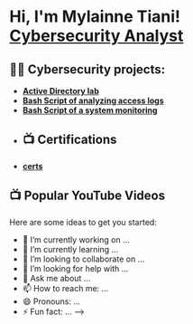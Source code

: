 <h1>Hi, I'm Mylainne Tiani! <a href="(https://www.linkedin.com/in/mylainne-tiani/)">Cybersecurity Analyst</a>

<h2>👨‍💻 Cybersecurity projects:</h2>

- <b>[Active Directory lab](https://imgur.com/Yt57a1Q) </b>
- <b>[Bash Script of analyzing access logs](https://imgur.com/a/4mlwlL6)</b>
- <b>[Bash Script of a system monitoring](https://imgur.com/iliLD9V)</b>
- <h2>📺 Certifications</h2>
- <b>[certs](https://imgur.com/a/EeDruvv)</b>


<h2>📺 Popular YouTube Videos</h2>



Here are some ideas to get you started:

- 🔭 I’m currently working on ...
- 🌱 I’m currently learning ...
- 👯 I’m looking to collaborate on ...
- 🤔 I’m looking for help with ...
- 💬 Ask me about ...
- 📫 How to reach me: ...
- 😄 Pronouns: ...
- ⚡ Fun fact: ...
-->
